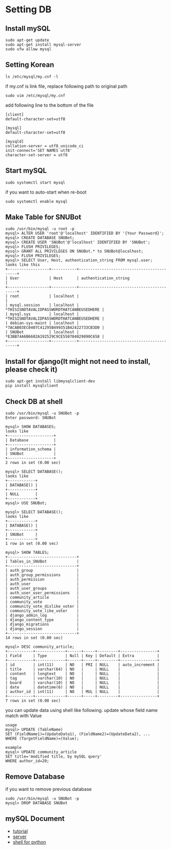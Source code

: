 # Setting DB

## Install mySQL
```
sudo apt-get update
sudo apt-get install mysql-server
sudo ufw allow mysql
```

## Setting Korean
```
ls /etc/mysql/my.cnf -l
```
if my.cnf is link file, replace following path to original path
```
sudo vim /etc/mysql/my.cnf
```
add following line to the bottom of the file
```
[client]
default-character-set=utf8

[mysql]
default-character-set=utf8

[mysqld]
collation-server = utf8_unicode_ci
init-connect='SET NAMES utf8'
character-set-server = utf8
```

## Start mySQL
```
sudo systemctl start mysql
```
if you want to auto-start when re-boot
```
sudo systemctl enable mysql
``` 

## Make Table for SNUBot
```
sudo /usr/bin/mysql -u root -p
mysql> ALTER USER 'root'@'localhost' IDENTIFIED BY '{Your Password}';
mysql> CREATE DATABASE SNUBot;
mysql> CREATE USER 'SNUBot'@'localhost' IDENTIFIED BY 'SNUBot';
mysql> FLUSH PRIVILEGES;
mysql> GRANT ALL PRIVILEGES ON SNUBot.* to SNUBot@localhost;
mysql> FLUSH PRIVILEGES;
mysql> SELECT User, Host, authentication_string FROM mysql.user;
looks like this
+------------------+-----------+-------------------------------------------+
| User             | Host      | authentication_string                     |
+------------------+-----------+-------------------------------------------+
| root             | localhost |                                           |
| mysql.session    | localhost | *THISISNOTAVALIDPASSWORDTHATCANBEUSEDHERE |
| mysql.sys        | localhost | *THISISNOTAVALIDPASSWORDTHATCANBEUSEDHERE |
| debian-sys-maint | localhost | *7ACAB03EC0407C41295B499351B42422733CB3D0 |
| SNUBot           | localhost | *E3BB74A6B6602A192529C9CE550704029890C658 |
+------------------+-----------+-------------------------------------------+
```

## Install for django(It might not need to install, please check it)
```
sudo apt-get install libmysqlclient-dev
pip install mysqlclient
```

## Check DB at shell
```
sudo /usr/bin/mysql -u SNUBot -p
Enter password: SNUBot

mysql> SHOW DATABASES;
looks like
+--------------------+
| Database           |
+--------------------+
| information_schema |
| SNUBot             |
+--------------------+
2 rows in set (0.00 sec)

mysql> SELECT DATABASE();
looks like
+------------+
| DATABASE() |
+------------+
| NULL       |
+------------+
mysql> USE SNUBot;

mysql> SELECT DATABASE();
looks like
+------------+
| DATABASE() |
+------------+
| SNUBot     |
+------------+
1 row in set (0.00 sec)

mysql> SHOW TABLES;
+------------------------------+
| Tables_in_SNUBot             |
+------------------------------+
| auth_group                   |
| auth_group_permissions       |
| auth_permission              |
| auth_user                    |
| auth_user_groups             |
| auth_user_user_permissions   |
| community_article            |
| community_vote               |
| community_vote_dislike_voter |
| community_vote_like_voter    |
| django_admin_log             |
| django_content_type          |
| django_migrations            |
| django_session               |
+------------------------------+
14 rows in set (0.00 sec)

mysql> DESC community_article;
+-----------+-------------+------+-----+---------+----------------+
| Field     | Type        | Null | Key | Default | Extra          |
+-----------+-------------+------+-----+---------+----------------+
| id        | int(11)     | NO   | PRI | NULL    | auto_increment |
| title     | varchar(64) | NO   |     | NULL    |                |
| content   | longtext    | NO   |     | NULL    |                |
| tag       | varchar(10) | NO   |     | NULL    |                |
| board     | varchar(10) | NO   |     | NULL    |                |
| date      | datetime(6) | NO   |     | NULL    |                |
| author_id | int(11)     | NO   | MUL | NULL    |                |
+-----------+-------------+------+-----+---------+----------------+
7 rows in set (0.00 sec)
```
you can update data using shell like following. update whose field name match with Value 
```
usage
mysql> UPDATE (TableName)
SET (FieldName1)=(UpdateData1), (FieldName2)=(UpdateData2), ...
WHERE (TargetFieldName)=(Value);

example
mysql> UPDATE community_article
SET title='modified title, by mySQL query'
WHERE author_id=20;
```

## Remove Database
if you want to remove previous database
```
sudo /usr/bin/mysql -u SNUBot -p
mysql> DROP DATABASE SNUBot
```

## mySQL Document
- [tutorial](https://dev.mysql.com/doc/refman/5.7/en/tutorial.html)
- [server](https://dev.mysql.com/doc/refman/5.7/en/server-administration.html)
- [shell for python](https://dev.mysql.com/doc/refman/5.7/en/mysql-shell-tutorial-python.html)
